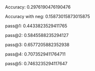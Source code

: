Accuracy: 0.2976190476190476

Accuracy with neg: 0.15873015873015875

pass@1: 0.4433823529411765

pass@2: 0.5845588235294127

pass@3: 0.6577205882352938

pass@4: 0.7073529411764711

pass@5: 0.7463235294117647
